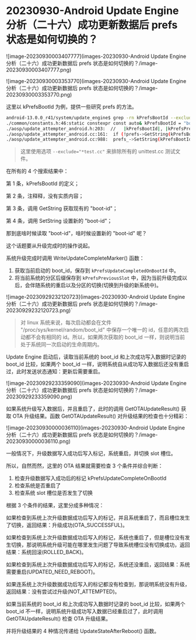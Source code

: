 # 20230930-Android Update Engine 分析（二十六）成功更新数据后 prefs 状态是如何切换的？

![image-20230930003407777](images-20230930-Android Update Engine 分析（二十六）成功更新数据后 prefs 状态是如何切换的？/image-20230930003407777.png)

![image-20230930003353770](images-20230930-Android Update Engine 分析（二十六）成功更新数据后 prefs 状态是如何切换的？/image-20230930003353770.png)



这里以 kPrefsBootId 为例，提供一些研究 prefs 的方法。

```bash
android-13.0.0_r41/system/update_engine$ grep -rn kPrefsBootId --exclude="*test.cc" .
./common/constants.h:46:static constexpr const auto& kPrefsBootId = "boot-id";
./aosp/update_attempter_android.h:203:  //   |kPrefsBootId|, |kPrefsPreviousVersion|
./aosp/update_attempter_android.cc:161:  if (!prefs->GetString(kPrefsBootId, &old_boot_id)) {
./aosp/update_attempter_android.cc:988:  prefs_->SetString(kPrefsBootId, current_boot_id);
```

> 这里使用选项 `--exclude="*test.cc"` 来排除所有的 unittest.cc 测试文件。

在所有的 4 个搜索结果中：

第 1 条，kPrefsBootId 的定义；

第 2 条，注释释，没有实质内容；

第 3 条，调用 GetString 获取现有的 "boot-id"；

第 4 条，调用 SetString 设置新的 "boot-id"；

那到底啥时候读取 "boot-id"，啥时候设置新的 "boot-id" 呢？

这个话题要从升级完成时的操作说起。

系统升级完成时调用 WriteUpdateCompleteMarker() 函数：

1. 获取当前启动的 boot_id，保存到 `kPrefsUpdateCompletedOnBootId` 中。
2. 将当前系统的分区后缀保存到 `kPrefsPreviousSlot` 中，因为当前升级完成以后，会伴随系统的重启以及分区的切换(切换到升级的新系统中)。

![image-20230929232120723](images-20230930-Android Update Engine 分析（二十六）成功更新数据后 prefs 状态是如何切换的？/image-20230929232120723.png)`

> 对 linux 系统来说，每次启动都会在文件 "/proc/sys/kernel/random/boot_id" 中保存一个唯一的 id，任意的两次启动都不会有相同的 id。所以，如果两次获取的 boot_id 一样，则说明当前处于系统同一次启动的生命周期内。

Update Engine 启动后，读取当前系统的 boot_id 和上次成功写入数据时记录的 boot_id 比较，如果两个 boot_id 一样，说明系统自从成功写入数据后还没有重启过，此时发送状态通知：更新后需要重启。

![image-20230929233359090](images-20230930-Android Update Engine 分析（二十六）成功更新数据后 prefs 状态是如何切换的？/image-20230929233359090.png)



如果系统升级写入数据后，并且重启了，此时的调用 GetOTAUpdateResult() 获取 OTA 升级结果。函数 GetOTAUpdateResult() 对升级结果的检查也十分精彩：

![image-20230930000036110](images-20230930-Android Update Engine 分析（二十六）成功更新数据后 prefs 状态是如何切换的？/image-20230930000036110.png)

一般情况下，升级数据写入成功后写入标记，系统重启，并切换 slot 槽位。

所以，自然而然，这里的 OTA 结果就需要检查 3 个条件并综合判断：

1. 检查升级数据写入成功后的标记 kPrefsUpdateCompleteOnBootId
2. 检查系统是否重启了
3. 检查系统 slot 槽位是否发生了切换

根据 3 个条件的结果，这里分成多种情况：

如果检查到系统上次升级数据成功后写入的标记，并且系统重启了，而且槽位发生了切换，返回结果：升级成功(OTA_SUCCESSFUL)。

如果检查到系统上次升级数据成功后写入的标记，系统也重启了，但是槽位没有发生切换，那说明系统升级可能在哪里发生问题了导致系统槽位没有切换成功，返回结果：系统回滚(ROLLED_BACK)。

如果检查到系统上次升级数据成功后写入的标记，系统还没重启，返回结果：系统需要重启(UPDATED_NEED_REBOOT)。

如果连系统上次升级数据成功后写入的标记都没有检查到，那说明系统没有升级，返回结果：没有尝试过升级(NOT_ATTEMPTED)。



如果当前系统的 boot_id 和上次成功写入数据时记录的 boot_id 比较，如果两个 boot_id 不一样，说明系统升级成功写入数据已经重启过了，此时调用 GetOTAUpdateResult() 检查 OTA 升级结果。

并将升级结果的 4 种情况传递给 UpdateStateAfterReboot() 函数。





